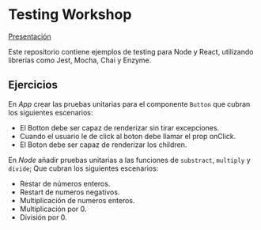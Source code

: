 # Testing Workshop

[Presentación](https://www.notion.so/Testing-f9e6c5a2417d4e07b0ba0ee0f6a77c15)

Este repositorio contiene ejemplos de testing para Node y React, utilizando librerías como Jest, Mocha, Chai y Enzyme.


## Ejercicios 

En *App* crear las pruebas unitarias para el componente `Button` que cubran los siguientes escenarios:

* El Botton debe ser capaz de renderizar sin tirar excepciones.
* Cuando el usuario le de click al boton debe llamar el prop onClick.
* El Boton debe ser capaz de renderizar los children.

En *Node* añadir pruebas unitarias a las funciones de `substract`, `multiply` y `divide`; Que cubran los siguientes escenarios:

* Restar de números enteros.
* Restart de numeros negativos.
* Multiplicación de numeros enteros.
* Multiplicación por 0.
* División por 0.
